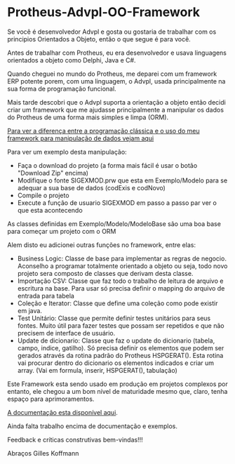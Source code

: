 # Protheus-Advpl-OO-Framework
Se você é desenvolvedor Advpl e gosta ou gostaria de trabalhar com os principios Orientados a Objeto, então o que segue é para você.

Antes de trabalhar com Protheus, eu era desenvolvedor e usava linguagens orientados a objeto como Delphi, Java e C#.

Quando cheguei no mundo do Protheus, me deparei com um framework ERP potente porem, com uma linguagem, o Advpl, usada principalmente na sua forma de programação funcional.

Mais tarde descobri que o Advpl suporta a orientação a objeto então decidi criar um framework que me ajudasse principalmente a manipular os dados do Protheus de uma forma mais simples e limpa (ORM).

<a href="http://www.sigawarepb.com.br/frameworkDoc/Sigaware_FRAMEWORK_modelo_vantagens.pdf" target="_blank">Para ver a diferença entre a programação clássica e o uso do meu framework para manipulação de dados vejam aqui</a>

Para ver um exemplo desta manipulação:
<ul>
  <li> Faça o download do projeto (a forma mais fácil é usar o botão "Download Zip" encima)</li>
  <li> Modifique o fonte SIGEXMOD.prw que esta em Exemplo/Modelo para se adequar a sua base de dados (codExis e codNovo)  </li>
  <li> Compile o projeto </li>
  <li> Execute a função de usuario SIGEXMOD em passo a passo par ver o que esta acontecendo </li>
</ul>

As classes definidas em Exemplo/Modelo/ModeloBase são uma boa base para começar um projeto com o ORM

Alem disto eu adicionei outras funções no framework, entre elas:

<ul>
  <li> Business Logic: Classe de base para implementar as regras de negocio. Aconselho a programar totalmente orientado a objeto ou seja, todo novo projeto sera composto de classes que derivam desta classe.
  <li> Importação CSV: Classe que faz todo o trabalho de leitura de arquivo e escritura na base. Para usar só precisa definir o mapping do arquivo de entrada para tabela </li>
  <li> Coleção e Iterator: Classe que define uma coleção como pode existir em java. </li>
  <li> Test Unitário: Classe que permite definir testes unitários para seus fontes. Muito útil para fazer testes que possam ser repetidos e que não precisem de interface de usuário.</li>
  <li> Update de dicionario: Classe que faz o update do dicionario (tabela, campo, indice, gatilho). Só precisa definir os elementos que podem ser gerados através da rotina padrão do Protheus HSPGERAT(). Esta rotina vai procurar dentro do dicionario os elementos indicados e criar um array. (Vai em formula, inserir, HSPGERAT(), tabulação) </li>
</ul>

Este Framework esta sendo usado em produção em projetos complexos por entanto, ele chegou a um bom nível de maturidade mesmo que, claro, tenha espaço para aprimoramentos.

<a href="http://www.sigawarepb.com.br/frameworkDoc" target="_blank">A documentação esta disponível aqui</a>.

Ainda falta trabalho encima de documentação e exemplos. 

Feedback e críticas construtivas bem-vindas!!!

Abraços
Gilles Koffmann



